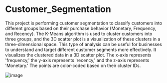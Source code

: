 # Customer_Segmentation
This project is performing customer segmentation to classify customers into different groups based on their purchase behavior (Monetary, Frequency, and Recency). The K-Means algorithm is used to cluster customers into three groups, and the 3D scatter plot is a visualization of these clusters in a three-dimensional space. This type of analysis can be useful for businesses to understand and target different customer segments more effectively.
It visualizes the clustered data in a 3D scatter plot. The x-axis represents 'frequency,' the y-axis represents 'recency,' and the z-axis represents 'Monetary.' The points are color-coded based on their cluster IDs.


![image](https://github.com/KshitijShresth29/Customer_Segmentation/assets/145615126/f6a8a73c-e551-4635-830f-9b22c4e5e842)
 
